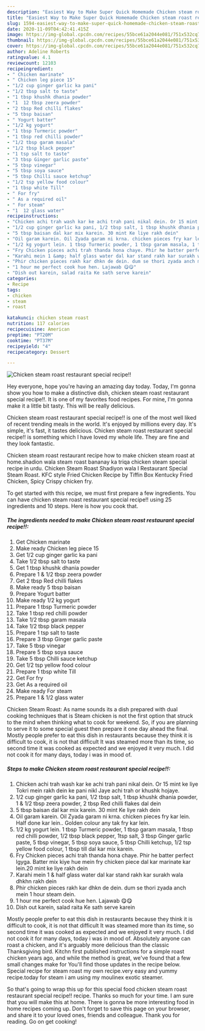 ```yaml
---
description: "Easiest Way to Make Super Quick Homemade Chicken steam roast restaurant special recipe!!"
title: "Easiest Way to Make Super Quick Homemade Chicken steam roast restaurant special recipe!!"
slug: 1594-easiest-way-to-make-super-quick-homemade-chicken-steam-roast-restaurant-special-recipe
date: 2020-11-09T04:42:41.415Z
image: https://img-global.cpcdn.com/recipes/55bce61a2044e081/751x532cq70/chicken-steam-roast-restaurant-special-recipe-recipe-main-photo.jpg
thumbnail: https://img-global.cpcdn.com/recipes/55bce61a2044e081/751x532cq70/chicken-steam-roast-restaurant-special-recipe-recipe-main-photo.jpg
cover: https://img-global.cpcdn.com/recipes/55bce61a2044e081/751x532cq70/chicken-steam-roast-restaurant-special-recipe-recipe-main-photo.jpg
author: Adeline Roberts
ratingvalue: 4.1
reviewcount: 12103
recipeingredient:
- " Chicken marinate"
- " Chicken leg piece 15"
- "1/2 cup ginger garlic ka pani"
- "1/2 tbsp salt to taste"
- "1 tbsp khushk dhania powder"
- "1  12 tbsp zeera powder"
- "2 tbsp Red chilli flakes"
- "5 tbsp baisan"
- " Yogurt batter"
- "1/2 kg yogurt"
- "1 tbsp Turmeric powder"
- "1 tbsp red chilli powder"
- "1/2 tbsp garam masala"
- "1/2 tbsp black pepper"
- "1 tsp salt to taste"
- "3 tbsp Ginger garlic paste"
- "5 tbsp vinegar"
- "5 tbsp soya sauce"
- "5 tbsp Chilli sauce ketchup"
- "1/2 tsp yellow food colour"
- "1 tbsp white Till"
- " For fry"
- " As a required oil"
- " For steam"
- "1  12 glass water"
recipeinstructions:
- "Chicken achi trah wash kar ke achi trah pani nikal dein. Or 15 mint ke liye Tokri mein rakh dein ke pani nikl Jaye achi trah or khushk hojaye."
- "1/2 cup ginger garlic ka pani, 1/2 tbsp salt, 1 tbsp khushk dhania powder, 1 &amp; 1/2 tbsp zeera powder, 2 tbsp Red chilli flakes dal dein"
- "5 tbsp baisan dal kar mix karein. 30 mint Ke liye rakh dein"
- "Oil garam karein. Oil Zyada garam ni krna. chicken pieces fry kar lein. Half done kar lein.. Golden colour any tak fry kar lein."
- "1/2 kg yogurt lein. 1 tbsp Turmeric powder, 1 tbsp garam masala, 1 tbsp red chilli powder, 1/2 tbsp black pepper, 1tsp salt, 3 tbsp Ginger garlic paste, 5 tbsp vinegar, 5 tbsp soya sauce, 5 tbsp Chilli ketchup, 1/2 tsp yellow food colour, 1 tbsp till dal kar mix karein."
- "Fry Chicken pieces achi trah thanda hona chaye. Phir he batter perfect lgyga. Batter mix kiye hue mein fry chicken piece dal kar marinate kar lein.20 mint ke liye rakh dein"
- "Karahi mein 1 &amp; half glass water dal kar stand rakh kar surakh wala dhkhn rakh dein"
- "Phir chicken pieces rakh kar dhkn de dein. dum se thori zyada anch mein 1 hour steam dein."
- "1 hour me perfect cook hue hen. Lajawab 😋😋"
- "Dish out karein, salad raita Ke sath serve karein"
categories:
- Recipe
tags:
- chicken
- steam
- roast

katakunci: chicken steam roast 
nutrition: 117 calories
recipecuisine: American
preptime: "PT20M"
cooktime: "PT37M"
recipeyield: "4"
recipecategory: Dessert

---
```



![Chicken steam roast restaurant special recipe!!](https://img-global.cpcdn.com/recipes/55bce61a2044e081/751x532cq70/chicken-steam-roast-restaurant-special-recipe-recipe-main-photo.jpg)

Hey everyone, hope you're having an amazing day today. Today, I'm gonna show you how to make a distinctive dish, chicken steam roast restaurant special recipe!!. It is one of my favorites food recipes. For mine, I'm gonna make it a little bit tasty. This will be really delicious.

Chicken steam roast restaurant special recipe!! is one of the most well liked of recent trending meals in the world. It's enjoyed by millions every day. It's simple, it's fast, it tastes delicious. Chicken steam roast restaurant special recipe!! is something which I have loved my whole life. They are fine and they look fantastic.

Chicken steam roast restaurant recipe how to make chicken steam roast at home.shadion wala steam roast bananay ka triqa chicken steam special recipe in urdu. Chicken Steam Roast Shadiyon wala I Restaurant Special Steam Roast. KFC style Fried Chicken Recipe by Tiffin Box Kentucky Fried Chicken, Spicy Crispy chicken fry.


To get started with this recipe, we must first prepare a few ingredients. You can have chicken steam roast restaurant special recipe!! using 25 ingredients and 10 steps. Here is how you cook that.

<!--inarticleads1-->

##### The ingredients needed to make Chicken steam roast restaurant special recipe!!:

1. Get  Chicken marinate
1. Make ready  Chicken leg piece 15
1. Get 1/2 cup ginger garlic ka pani
1. Take 1/2 tbsp salt to taste
1. Get 1 tbsp khushk dhania powder
1. Prepare 1 &amp; 1/2 tbsp zeera powder
1. Get 2 tbsp Red chilli flakes
1. Make ready 5 tbsp baisan
1. Prepare  Yogurt batter
1. Make ready 1/2 kg yogurt
1. Prepare 1 tbsp Turmeric powder
1. Take 1 tbsp red chilli powder
1. Take 1/2 tbsp garam masala
1. Take 1/2 tbsp black pepper
1. Prepare 1 tsp salt to taste
1. Prepare 3 tbsp Ginger garlic paste
1. Take 5 tbsp vinegar
1. Prepare 5 tbsp soya sauce
1. Take 5 tbsp Chilli sauce ketchup
1. Get 1/2 tsp yellow food colour
1. Prepare 1 tbsp white Till
1. Get  For fry
1. Get  As a required oil
1. Make ready  For steam
1. Prepare 1 &amp; 1/2 glass water


Chicken Steam Roast: As name sounds its a dish prepared with dual cooking techniques that is Steam chicken is not the first option that struck to the mind when thinking what to cook for weekend. So, if you are planning to serve it to some special guest then prepare it one day ahead the final. Mostly people prefer to eat this dish in restaurants because they think it is difficult to cook, it is not that difficult It was steamed more than its time, so second time it was cooked as expected and we enjoyed it very much. I did not cook it for many days, today i was in mood of. 

<!--inarticleads2-->

##### Steps to make Chicken steam roast restaurant special recipe!!:

1. Chicken achi trah wash kar ke achi trah pani nikal dein. Or 15 mint ke liye Tokri mein rakh dein ke pani nikl Jaye achi trah or khushk hojaye.
1. 1/2 cup ginger garlic ka pani, 1/2 tbsp salt, 1 tbsp khushk dhania powder, 1 &amp; 1/2 tbsp zeera powder, 2 tbsp Red chilli flakes dal dein
1. 5 tbsp baisan dal kar mix karein. 30 mint Ke liye rakh dein
1. Oil garam karein. Oil Zyada garam ni krna. chicken pieces fry kar lein. Half done kar lein.. Golden colour any tak fry kar lein.
1. 1/2 kg yogurt lein. 1 tbsp Turmeric powder, 1 tbsp garam masala, 1 tbsp red chilli powder, 1/2 tbsp black pepper, 1tsp salt, 3 tbsp Ginger garlic paste, 5 tbsp vinegar, 5 tbsp soya sauce, 5 tbsp Chilli ketchup, 1/2 tsp yellow food colour, 1 tbsp till dal kar mix karein.
1. Fry Chicken pieces achi trah thanda hona chaye. Phir he batter perfect lgyga. Batter mix kiye hue mein fry chicken piece dal kar marinate kar lein.20 mint ke liye rakh dein
1. Karahi mein 1 &amp; half glass water dal kar stand rakh kar surakh wala dhkhn rakh dein
1. Phir chicken pieces rakh kar dhkn de dein. dum se thori zyada anch mein 1 hour steam dein.
1. 1 hour me perfect cook hue hen. Lajawab 😋😋
1. Dish out karein, salad raita Ke sath serve karein


Mostly people prefer to eat this dish in restaurants because they think it is difficult to cook, it is not that difficult It was steamed more than its time, so second time it was cooked as expected and we enjoyed it very much. I did not cook it for many days, today i was in mood of. Absolutely anyone can roast a chicken, and it&#39;s arguably more delicious than the classic Thanksgiving bird. Kitchn first published instructions for a simple roast chicken years ago, and while the method is great, we&#39;ve found that a few small changes make for You&#39;ll find those updates in the recipe below. Special recipe for steam roast my own recipe.very easy and yummy recipe.today for steam i am using my moulinex exotic steamer. 

So that's going to wrap this up for this special food chicken steam roast restaurant special recipe!! recipe. Thanks so much for your time. I am sure that you will make this at home. There is gonna be more interesting food in home recipes coming up. Don't forget to save this page on your browser, and share it to your loved ones, friends and colleague. Thank you for reading. Go on get cooking!
